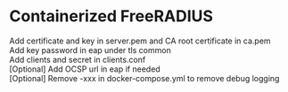 # Containerized FreeRADIUS
Add certificate and key in server.pem and CA root certificate in ca.pem<br>
Add key password in eap under tls common<br>
Add clients and secret in clients.conf<br>
[Optional] Add OCSP url in eap if needed<br>
[Optional] Remove -xxx in docker-compose.yml to remove debug logging
